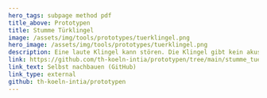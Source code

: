 ```yaml
---
hero_tags: subpage method pdf
title_above: Prototypen
title: Stumme Türklingel
image: /assets/img/tools/prototypes/tuerklingel.png
hero_image: /assets/img/tools/prototypes/tuerklingel.png
description: Eine laute Klingel kann stören. Die Klingel gibt kein akustisches Signal, sondern lässt eine Lampe blinken. Außerdem kann sie eine Benachrichtigung senden.
link: https://github.com/th-koeln-intia/prototypen/tree/main/stumme_tuerklingel
link_text: Selbst nachbauen (GitHub)
link_type: external
github: th-koeln-intia/prototypen
---
```


